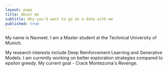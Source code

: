 ```yaml
---
layout: page
title: About me
subtitle: Why you'd want to go on a date with me
published: true
---
```


My name is Navneet. I am a Master student at the Technical University of Munich.

My research interests include Deep Reinforcement Learning and Generative Models.
I am currently working on better exploration strategies compared to epsilon greedy.
My current goal - Crack Montezuma's Revenge.
